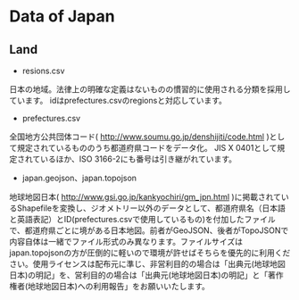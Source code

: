 # Data of Japan
## Land

* resions.csv

日本の地域。法律上の明確な定義はないものの慣習的に使用される分類を採用しています。
idはprefectures.csvのregionsと対応しています。

* prefectures.csv

全国地方公共団体コード( http://www.soumu.go.jp/denshijiti/code.html )として規定されているもののうち都道府県コードをデータ化。
JIS X 0401として規定されているほか、ISO 3166-2にも番号は引き継がれています。

* japan.geojson、japan.topojson

地球地図日本( http://www.gsi.go.jp/kankyochiri/gm_jpn.html )に掲載されているShapefileを変換し、ジオメトリー以外のデータとして、都道府県名（日本語と英語表記）とID(prefectures.csvで使用しているもの)を付加したファイルで、都道府県ごとに境がある日本地図。前者がGeoJSON、後者がTopoJSONで内容自体は一緒でファイル形式のみ異なります。ファイルサイズはjapan.topojsonの方が圧倒的に軽いので環境が許せばそちらを優先的に利用ください。使用ライセンスは配布元に準じ、非営利目的の場合は「出典元(地球地図日本)の明記」を、営利目的の場合は「出典元(地球地図日本)の明記」と「著作権者(地球地図日本)への利用報告」をお願いいたします。